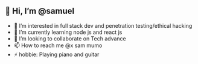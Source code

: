 ## 👋 Hi, I’m @samuel
- 👀 I’m interested in full stack dev and penetration testing/ethical hacking
- 🌱 I’m currently learning node js and react js
- 💞️ I’m looking to collaborate on Tech advance
- 📫 How to reach me @x sam mumo
- ⚡ hobbie: Playing piano and guitar

<!---
ssammueel/ssammueel is a ✨ special ✨ repository because its `README.md` (this file) appears on your GitHub profile.
You can click the Preview link to take a look at your changes.
--->
